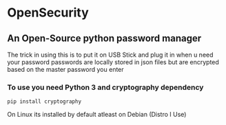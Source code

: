 # OpenSecurity
## An Open-Source python password manager
The trick in using this is to put it on USB Stick and plug it in when u need your password
passwords are locally stored in json files but are encrypted based on the master password you enter
### To use you need Python 3 and cryptography dependency

`pip install cryptography`

On Linux its installed by default atleast on Debian (Distro I Use)
